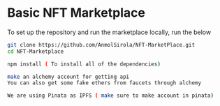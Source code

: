 # Basic NFT Marketplace 

To set up the repository and run the marketplace locally, run the below
```bash
git clone https://github.com/AnmolSirola/NFT-MarketPlace.git
cd NFT-Marketplace

npm install ( To install all of the dependencies)

make an alchemy account for getting api 
You can also get some fake ethers from faucets through alchemy

We are using Pinata as IPFS ( make sure to make account in pinata)


